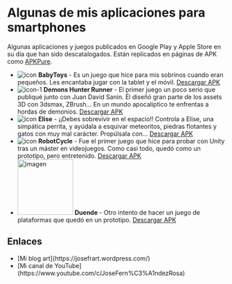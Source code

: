 # Algunas de mis aplicaciones para smartphones 

Algunas aplicaciones y juegos publicados en Google Play y Apple Store en su día que han sido descatalogados. Están replicados en páginas de APK como [APKPure](https://apkpure.com/de/developer/JY...).

<ul class="no-bullets">
  <li>
    <img src="https://github.com/user-attachments/assets/fcab3697-4ceb-4519-a530-2a40d77e86ca" alt="icon" />
    <b>BabyToys</b> - Es un juego que hice para mis sobrinos cuando eran pequeños. Les encantaba jugar con la tablet y el móvil.
    <a href="https://github.com/bartbender/MyAndroid-APKs/blob/main/apks/babytoys.apk">Descargar APK</a>
  </li>
  <li>
    <img src="https://github.com/user-attachments/assets/4a99a050-9a59-425d-899a-09c51dd03387" alt="icon-1" />
    <b>Demons Hunter Runner</b> - El primer juego un poco serio que publiqué junto con Juan David Sanin. Él diseñó gran parte de los assets 3D con 3dsmax, ZBrush... En un mundo apocalíptico te enfrentas a hordas de demonios.
    <a href="https://github.com/bartbender/MyAndroid-APKs/blob/main/apks/DemonsHunterRunner.apk">Descargar APK</a>
  </li>
  <li>
    <img src="https://github.com/user-attachments/assets/4f068c18-06ab-482f-8625-fc29c50acf47" alt="icon" />
    <b>Elise</b> - ¡¡Debes sobrevivir en el espacio!! Controla a Elise, una simpática perrita, y ayúdala a esquivar meteoritos, piedras flotantes y gatos con muy mal carácter. Propúlsala con...
    <a href="https://github.com/bartbender/MyAndroid-APKs/blob/main/apks/elise.apk">Descargar APK</a>
  </li>
  <li>
    <img src="https://github.com/user-attachments/assets/f2fa8616-cd84-4c2f-9966-b5149b19539d" alt="icon" />
    <b>RobotCycle</b> - Fue el primer juego que hice para probar con Unity tras un máster en videojuegos. Como casi todo, quedó como un prototipo, pero entretenido.
    <a href="https://github.com/bartbender/MyAndroid-APKs/blob/main/apks/RobotCycle.apk">Descargar APK</a>
  </li>
  <li>
    <img src="https://github.com/user-attachments/assets/b3c6e8f2-0666-4a08-bb03-d2413b921bd8" alt="imagen" width="128px" height="128px" />
    <b>Duende</b> - Otro intento de hacer un juego de plataformas que quedó en un prototipo.
    <a href="https://github.com/bartbender/MyAndroid-APKs/blob/main/apks/duende.apk">Descargar APK</a>
  </li>
</ul>

## Enlaces

<ul>
  <li>[Mi blog art](https://josefrart.wordpress.com/)</li>
  <li>[Mi canal de YouTube](https://www.youtube.com/c/JoseFern%C3%A1ndezRosa)</li>
</ul>
